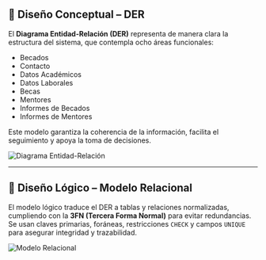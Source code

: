 ## 🧩 Diseño Conceptual – DER

El **Diagrama Entidad-Relación (DER)** representa de manera clara la estructura del sistema, que contempla ocho áreas funcionales:

- Becados
- Contacto
- Datos Académicos
- Datos Laborales
- Becas
- Mentores
- Informes de Becados
- Informes de Mentores

Este modelo garantiza la coherencia de la información, facilita el seguimiento y apoya la toma de decisiones.

![Diagrama Entidad-Relación](BisblickDER.png)

---

## 🧱 Diseño Lógico – Modelo Relacional

El modelo lógico traduce el DER a tablas y relaciones normalizadas, cumpliendo con la **3FN (Tercera Forma Normal)** para evitar redundancias. Se usan claves primarias, foráneas, restricciones `CHECK` y campos `UNIQUE` para asegurar integridad y trazabilidad.

![Modelo Relacional](ModeloRelacionalBisblick.png)

